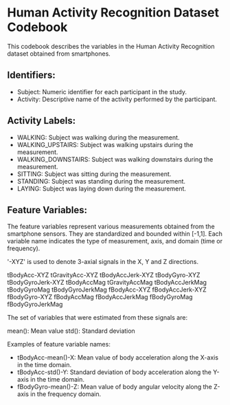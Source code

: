 # Human Activity Recognition Dataset Codebook

This codebook describes the variables in the Human Activity Recognition dataset obtained from smartphones.

## Identifiers:
- Subject: Numeric identifier for each participant in the study.
- Activity: Descriptive name of the activity performed by the participant.

## Activity Labels:
- WALKING: Subject was walking during the measurement.
- WALKING_UPSTAIRS: Subject was walking upstairs during the measurement.
- WALKING_DOWNSTAIRS: Subject was walking downstairs during the measurement.
- SITTING: Subject was sitting during the measurement.
- STANDING: Subject was standing during the measurement.
- LAYING: Subject was laying down during the measurement.

## Feature Variables:
The feature variables represent various measurements obtained from the smartphone sensors. They are standardized and bounded within [-1,1]. Each variable name indicates the type of measurement, axis, and domain (time or frequency).

'-XYZ' is used to denote 3-axial signals in the X, Y and Z directions.

tBodyAcc-XYZ
tGravityAcc-XYZ
tBodyAccJerk-XYZ
tBodyGyro-XYZ
tBodyGyroJerk-XYZ
tBodyAccMag
tGravityAccMag
tBodyAccJerkMag
tBodyGyroMag
tBodyGyroJerkMag
fBodyAcc-XYZ
fBodyAccJerk-XYZ
fBodyGyro-XYZ
fBodyAccMag
fBodyAccJerkMag
fBodyGyroMag
fBodyGyroJerkMag

The set of variables that were estimated from these signals are: 

mean(): Mean value
std(): Standard deviation

Examples of feature variable names:

- tBodyAcc-mean()-X: Mean value of body acceleration along the X-axis in the time domain.
- tBodyAcc-std()-Y: Standard deviation of body acceleration along the Y-axis in the time domain.
- fBodyGyro-mean()-Z: Mean value of body angular velocity along the Z-axis in the frequency domain.
